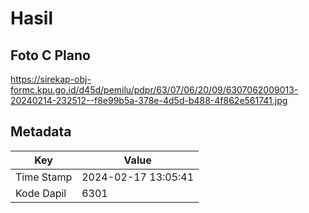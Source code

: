 # Hasil

## Foto C Plano

https://sirekap-obj-formc.kpu.go.id/d45d/pemilu/pdpr/63/07/06/20/09/6307062009013-20240214-232512--f8e99b5a-378e-4d5d-b488-4f862e561741.jpg


## Metadata

| Key        | Value               |
| ---------- | ------------------- |
| Time Stamp | 2024-02-17 13:05:41 |
| Kode Dapil | 6301                |



